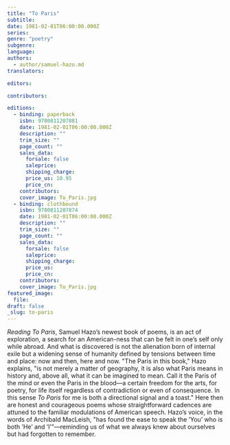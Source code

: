 ```yaml
---
title: "To Paris"
subtitle:
date: 1981-02-01T06:00:00.000Z
series:
genre: "poetry"
subgenre:
language:
authors:
  - author/samuel-hazo.md
translators:

editors:

contributors:

editions:
  - binding: paperback
    isbn: 9780811207881
    date: 1981-02-01T06:00:00.000Z
    description: ""
    trim_size: ""
    page_count: ""
    sales_data:
      forsale: false
      saleprice:
      shipping_charge:
      price_us: 10.95
      price_cn:
    contributors:
    cover_image: To_Paris.jpg
  - binding: clothbound
    isbn: 9780811207874
    date: 1981-02-01T06:00:00.000Z
    description: ""
    trim_size: ""
    page_count: ""
    sales_data:
      forsale: false
      saleprice:
      shipping_charge:
      price_us:
      price_cn:
    contributors:
    cover_image: To_Paris.jpg
featured_image:
  file:
draft: false
_slug: to-paris
---
```


_Reading To Paris_, Samuel Hazo’s newest book of poems, is an act of exploration, a search for an American-ness that can be felt in one’s self only while abroad. And what is discovered is not the alienation born of internal exile but a widening sense of humanity defined by tensions between time and place: now and then, here and now. "The Paris in this book," Hazo explains, "is not merely a matter of geography, it is also what Paris means in history and, above all, what it can be imagined to mean. Call it the Paris of the mind or even the Paris in the blood—a certain freedom for the arts, for poetry, for life itself regardless of contradiction or even of consequence. In this sense _To Paris_ for me is both a directional signal and a toast." Here then are honest and courageous poems whose straightforward cadences are attuned to the familiar modulations of American speech. Hazo’s voice, in the words of Archibald MacLeish, "has found the ease to speak the ’You’ who is both ’He’ and ’I’"––reminding us of what we always knew about ourselves but had forgotten to remember.

